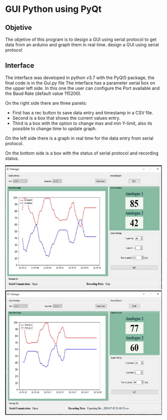 # GUI Python using PyQt
## Objetive
The objetive of this program is to design a GUI using serial protocol to get data from an arduino and graph them in real time. design a GUI using serial protocol

## Interface
The interface was developed in python v3.7 with the PyQt5 package, the final code is in the Gui.py file
The interface has a parameter serial box on the upper left side. In this one the user can configure the Port available and the Baud Rate (default value 115200).

On the right side there are three panels: 
- First has a rec button to save data entry and timestamp in a CSV file. 
- Second is a box that shows the current values entry.
- Third is a box with the option to change max and min Y-limit, also its possible to change time to update graph.

On the left side there is a graph in real time for the data entry from serial protocol.

On the bottom side is a box with the status of serial protocol and recording status.

<p align="center">
<img src="assets/image1.JPG" class="img-responsive" height="400"> 
<img src="assets/image2.JPG" class="img-responsive" height="400"> 
</p>  

